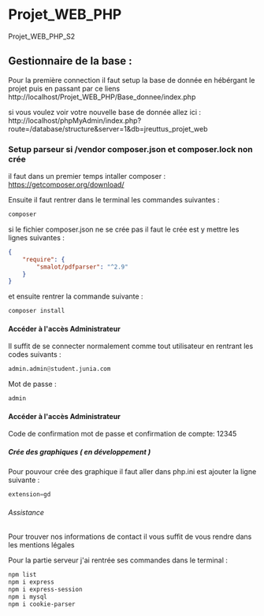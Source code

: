 # Projet_WEB_PHP

Projet_WEB_PHP_S2

## Gestionnaire de la base :

Pour la première connection il faut setup la base de donnée en hébérgant le projet puis en passant par ce liens
http://localhost/Projet_WEB_PHP/Base_donnee/index.php

si vous voulez voir votre nouvelle base de donnée allez ici : http://localhost/phpMyAdmin/index.php?route=/database/structure&server=1&db=jreuttus_projet_web

### Setup parseur si /vendor composer.json et composer.lock non crée

il faut dans un premier temps intaller composer : https://getcomposer.org/download/

Ensuite il faut rentrer dans le terminal les commandes suivantes : 

```bash
composer
```

si le fichier composer.json ne se crée pas il faut le crée est y mettre les lignes suivantes :

```json
{
    "require": {
        "smalot/pdfparser": "^2.9"
    }
}
```

et ensuite rentrer la commande suivante :

```bash
composer install
```

#### Accéder à l'accès Administrateur

Il suffit de se connecter normalement comme tout utilisateur en rentrant les codes suivants :

```py
admin.admin@student.junia.com
```

Mot de passe :

```py
admin
```

#### Accéder à l'accès Administrateur

Code de confirmation mot de passe et confirmation de compte:
12345

##### Crée des graphiques ( en développement )

Pour pouvour crée des graphique il faut aller dans php.ini est ajouter la ligne suivante :

```py
extension=gd
```

###### Assistance

Pour trouver nos informations de contact il vous suffit de vous rendre dans les mentions légales


Pour la partie serveur j'ai rentrée ses commandes dans le terminal :

```bash
npm list
npm i express
npm i express-session
npm i mysql
npm i cookie-parser
```